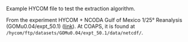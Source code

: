 Example HYCOM file to test the extraction algorithm.

From the experiment HYCOM + NCODA Gulf of Mexico 1/25° Reanalysis (GOMu0.04/expt_50.1) ([link](https://www.hycom.org/data/gomu0pt04/expt-50pt1)). At COAPS, it is found at `/hycom/ftp/datasets/GOMu0.04/expt_50.1/data/netcdf/`.
